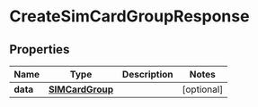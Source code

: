 

# CreateSimCardGroupResponse


## Properties

Name | Type | Description | Notes
------------ | ------------- | ------------- | -------------
**data** | [**SIMCardGroup**](SIMCardGroup.md) |  |  [optional]



